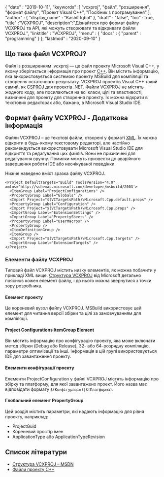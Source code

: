 {
  "date" : "2019-10-11",
  "keywords" :[ "vcxproj", "файл", "розширення", "формат файлу", "Проект Visual C++", "Посібник з програмування" ],
  "author" : {
    "display_name" : "Kashif Iqbal"
},
  "draft" : "false",
  "toc" : true,
  "title" :"VCXPROJ",
  "description":"Дізнайтеся про формат файлу VCXPROJ та API, які можуть створювати та відкривати файли VCXPROJ.",
  "linktitle" : "VCXPROJ",
  "menu" : {
    "docs" : {
      "parent" : "programming"
}
},
  "lastmod" : "2020-09-10"
}

## Що таке файл VCXPROJ?

Файл із розширенням .vcxproj — це файл проекту Microsoft Visual C++, у якому зберігається інформація про проект [C++](/uk/programming/cpp/). Він містить інформацію, яка використовується системою проекту MSBuild для компіляції та створення остаточного результату. VCXPROJ проектів Visual C++ такий самий, як [CSPROJ](/uk/programming/csproj/) для проектів .NET. Файли VCXPROJ не містять жодного коду, але посилаються на всі класи, цілі та властивості, визначені для проекту для створення проекту. Їх можна відкрити в текстових редакторах або, бажано, в Microsoft Visual Studio IDE.


## Формат файлу VCXPROJ - Додаткова інформація

Файли VCXPROJ – це текстові файли, створені у форматі [XML](/uk/web/xml/). Їх можна відкрити в будь-якому текстовому редакторі, але настійно рекомендується використовувати Microsoft Visual Studio IDE для відкриття та редагування цих файлів. Вони не призначені для редагування вручну. Помилки можуть призвести до аварійного завершення роботи IDE або неочікуваної поведінки.

Нижче наведено вміст зразка файлу VCXPROJ.

```
<Project DefaultTargets="Build" ToolsVersion="4.0" xmlns='http://schemas.microsoft.com/developer/msbuild/2003'>
  <ItemGroup Label="ProjectConfigurations" />
  <PropertyGroup Label="Globals" />
  <Import Project="$(VCTargetsPath)\Microsoft.Cpp.default.props" />
  <PropertyGroup Label="Configuration" />
  <Import Project="$(VCTargetsPath)\Microsoft.Cpp.props" />
  <ImportGroup Label="ExtensionSettings" />
  <ImportGroup Label="PropertySheets" />
  <PropertyGroup Label="UserMacros" />
  <PropertyGroup />
  <ItemDefinitionGroup />
  <ItemGroup />
  <Import Project="$(VCTargetsPath)\Microsoft.Cpp.targets" />
  <ImportGroup Label="ExtensionTargets" />
</Project>
```
### Елементи файлу VCXPROJ

Типовий файл VCXPROJ містить низку елементів, як можна побачити у прикладі XML вище. [Структура VCXPROJ](https://learn.microsoft.com/en-us/cpp/build/reference/vcxproj-file-structure?view=msvc-160) від Microsoft детально пояснює кожен елемент файлу, і до нього можна звернутися з точки зору розробника.

#### Елемент проекту

Це кореневий вузол файлу VCXPROJ. MSBuild використовує цей елемент для читання версії збірки та цілі за замовчуванням для компіляції.

#### Project Configurations ItemGroup Element

Він містить інформацію про конфігурацію проекту, яка може включати метод збірки (Debug або Release), 32- або 64-розрядну компіляцію, параметри оптимізації та інші. Інформація в цій групі використовується IDE для завантаження проекту.

#### Елементи конфігурації проекту

Елементи ProjectConfiguration у файлі VCXPROJ містять інформацію про збірку та платформу, для якої завантажено проект. Його назва має відповідати формату `$(Конфігурація)|$(Платформа)`.

#### Глобальний елемент PropertyGroup

Цей розділ містить параметри, які надають інформацію для рівня проекту, наприклад:

* ProjectGuid
* Кореневий простір імен
* ApplicationType або ApplicationTypeRevision


## Список літератури

* [Структура VCXPROJ – MSDN](https://learn.microsoft.com/en-us/cpp/build/reference/vcxproj-file-structure?view=msvc-160)
* [Файли проекту C++](https://learn.microsoft.com/en-us/cpp/build/reference/project-files?view=msvc-160)


